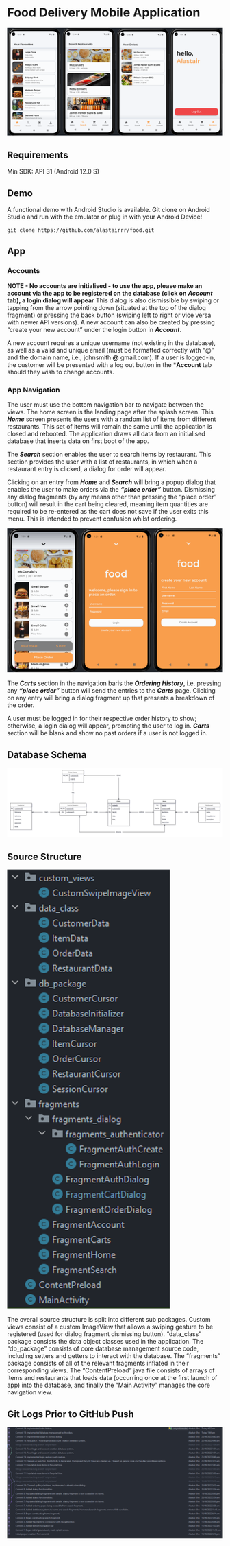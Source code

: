 # Food Delivery Mobile Application

![UI1](doc/img/UI1.PNG)

## Requirements
Min SDK: API 31 (Android 12.0 S) 

## Demo
A functional demo with Android Studio is available.
Git clone on Android Studio and run with the emulator or plug in with your Android Device!
```
git clone https://github.com/alastairrr/food.git
```
## App

### Accounts
**NOTE - No accounts are initialised - to use the app, please make an account via the app to be registered on the database (click on *Account* tab), a login dialog will appear**
This dialog is also dismissible by swiping or tapping from the arrow pointing down (situated at the top of the dialog fragment) or pressing the back button (swiping left to right or vice versa with newer API versions). A new account can also be created by pressing “create your new account” under the login button in ***Account***. 

A new account requires a unique username (not existing in the database), as well as a valid and unique email (must be formatted correctly with “@” and the domain name, i.e., johnsmith **@** gmail.com). If a user is logged-in, the customer will be presented with a log out button in the ***Account** tab should they wish to change accounts. 

### App Navigation
The user must use the bottom navigation bar to navigate between the views. The home screen is the landing page after the splash screen. This ***Home*** screen presents the users with a random list of items from different restaurants. This set of items will remain the same until the application is closed and rebooted. The application draws all data from an initialised database that inserts data on first boot of the app.

The ***Search*** section enables the user to search items by restaurant. This section provides the user with a list of restaurants, in which when a restaurant entry is clicked, a dialog for order will appear. 

Clicking on an entry from ***Home*** and ***Search*** will bring a popup dialog that enables the user to make orders via the ***“place order”*** button. Dismissing any dialog fragments (by any means other than pressing the “place order” button) will result in the cart being cleared, meaning item quantities are required to be re-entered as the cart does not save if the user exits this menu. This is intended to prevent confusion whilst ordering.

![UI2](doc/img/UI2.PNG)

The ***Carts*** section in the navigation baris the ***Ordering History***, i.e. pressing any ***“place order”*** button will send the entries to the ***Carts*** page. Clicking on any entry will bring a dialog fragment up that presents a breakdown of the order. 

A user must be logged in for their respective order history to show; otherwise, a login dialog will appear, prompting the user to log in. ***Carts*** section will be blank and show no past orders if a user is not logged in.

## Database Schema
![db](doc/img/db.png)

## Source Structure
![ss](doc/img/ss.png)

The overall source structure is split into different sub packages. Custom views consist of a custom ImageView that allows a swiping gesture to be registered (used for dialog fragment dismissing button). “data_class” package consists the data object classes used in the application. The “db_package” consists of core database management source code, including setters and getters to interact with the database. The “fragments” package consists of all of the relevant fragments inflated in their corresponding views. The “ContentPreload” java file consists of arrays of items and restaurants that loads data (occurring once at the first launch of app) into the database, and finally the “Main Activity” manages the core navigation view.

## Git Logs Prior to GitHub Push
![gl](doc/img/gl.PNG)

